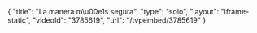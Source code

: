 {
    "title": "La manera m\u00e1s segura",
    "type": "solo",
    "layout": "iframe-static",
    "videoId": "3785619",
    "url": "\/tvpembed\/3785619"
}